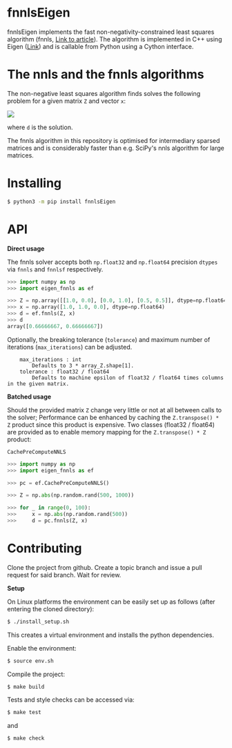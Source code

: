 # fnnlsEigen
fnnlsEigen implements the fast non-negativity-constrained least squares algorithm (fnnls, [Link to article](https://analyticalsciencejournals.onlinelibrary.wiley.com/doi/abs/10.1002/(SICI)1099-128X(199709/10)11:5%3C393::AID-CEM483%3E3.0.CO;2-L)). The algorithm is implemented in C++ using Eigen ([Link](https://eigen.tuxfamily.org/index.php?title=Main_Page)) and is callable from Python using a Cython interface.

# The nnls and the fnnls algorithms
The non-negative least squares algorithm finds solves the following problem for a given matrix `Z` and vector `x`:

<img src="https://render.githubusercontent.com/render/math?math=\LARGE\displaystyle\min\limits_{d\geq0}\left|\left|x-Zd\right|\right|_2">

where `d` is the solution.

The fnnls algorithm in this repository is optimised for intermediary sparsed matrices and is considerably faster than e.g. SciPy's
nnls algorithm for large matrices.

# Installing
``` bash
$ python3 -m pip install fnnlsEigen
```

# API

**Direct usage**

The fnnls solver accepts both `np.float32` and `np.float64` precision `dtypes` via `fnnls` and `fnnlsf` respectively.

``` python
>>> import numpy as np
>>> import eigen_fnnls as ef

>>> Z = np.array([[1.0, 0.0], [0.0, 1.0], [0.5, 0.5]], dtype=np.float64)
>>> x = np.array([1.0, 1.0, 0.0], dtype=np.float64)
>>> d = ef.fnnls(Z, x)
>>> d
array([0.66666667, 0.66666667])
```

Optionally, the breaking tolerance (`tolerance`) and maximum number of iterations (`max_iterations`) can be adjusted.
```
    max_iterations : int
        Defaults to 3 * array_Z.shape[1].
    tolerance : float32 / float64
        Defaults to machine epsilon of float32 / float64 times columns in the given matrix.
```

**Batched usage**

Should the provided matrix `Z` change very little or not at all between calls to the solver; Performance can be enhanced by caching
the `Z.transpose() * Z` product since this product is expensive. Two classes (float32 / float64) are provided as to enable memory mapping for the
`Z.transpose() * Z` product:

```
CachePreComputeNNLS
```

``` python
>>> import numpy as np
>>> import eigen_fnnls as ef

>>> pc = ef.CachePreComputeNNLS()

>>> Z = np.abs(np.random.rand(500, 1000))

>>> for _ in range(0, 100):
>>>     x = np.abs(np.random.rand(500))
>>>     d = pc.fnnls(Z, x)
```

# Contributing
Clone the project from github. Create a topic branch and issue a pull request for said branch. Wait for review.

**Setup**

On Linux platforms the environment can be easily set up as follows (after entering the cloned directory):

``` bash
$ ./install_setup.sh
```
This creates a virtual environment and installs the python dependencies.

Enable the environment:
``` bash
$ source env.sh
```

Compile the project:
``` bash
$ make build
```

Tests and style checks can be accessed via:
``` bash
$ make test
```

and

``` bash
$ make check
```